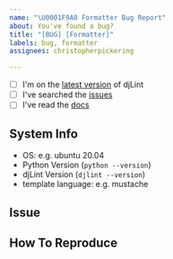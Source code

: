 ```yaml
---
name: "\U0001F9A0 Formatter Bug Report"
about: You've found a bug?
title: "[BUG] [Formatter]"
labels: bug, formatter
assignees: christopherpickering

---
```


<!--
    Thanks for finding and submitting an issue.

    Have you...
-->

- [ ] I'm on the [latest version](https://pypi.org/project/djlint/) of djLint
- [ ] I've searched the [issues](https://github.com/Riverside-Healthcare/djLint/issues)
- [ ] I've read the [docs](https://djlint.com)

## System Info
 - OS: e.g. ubuntu 20.04
 - Python Version (``python --version``)
 - djLint Version (``djlint --version``)
 - template language: e.g. mustache

## Issue
<!-- A clear and concise description of what the bug is. -->

## How To Reproduce
<!-- Steps to reproduce the behavior -->

<!-- Thanks! 🤠 -->
